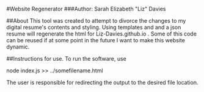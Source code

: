 #Website Regenerator
###Author: Sarah Elizabeth "Liz" Davies

##About
This tool was created to attempt to divorce the changes to my digital resume's contents and styling. Using templates and and a json resume will regenerate the html for Liz-Davies.github.io . Some of this code can be reused if at some point in the future I want to make this website dynamic.

##Instructions for use.
To run the software, use

node index.js >> ../somefilename.html

The user is responsible for redirecting the output to the desired file location.
